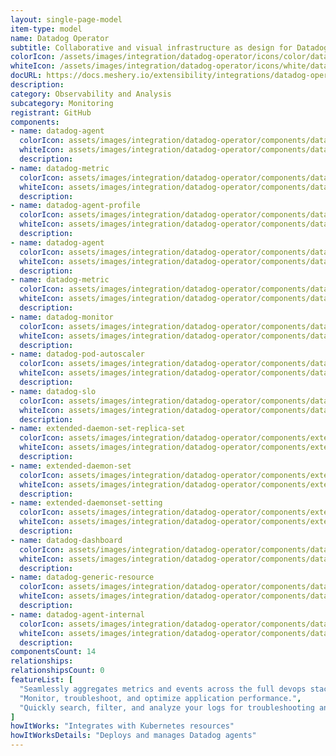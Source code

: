 ```yaml
---
layout: single-page-model
item-type: model
name: Datadog Operator
subtitle: Collaborative and visual infrastructure as design for Datadog Operator
colorIcon: /assets/images/integration/datadog-operator/icons/color/datadog-operator-color.svg
whiteIcon: /assets/images/integration/datadog-operator/icons/white/datadog-operator-white.svg
docURL: https://docs.meshery.io/extensibility/integrations/datadog-operator
description: 
category: Observability and Analysis
subcategory: Monitoring
registrant: GitHub
components: 
- name: datadog-agent
  colorIcon: assets/images/integration/datadog-operator/components/datadog-agent/icons/color/datadog-agent-color.svg
  whiteIcon: assets/images/integration/datadog-operator/components/datadog-agent/icons/white/datadog-agent-white.svg
  description: 
- name: datadog-metric
  colorIcon: assets/images/integration/datadog-operator/components/datadog-metric/icons/color/datadog-metric-color.svg
  whiteIcon: assets/images/integration/datadog-operator/components/datadog-metric/icons/white/datadog-metric-white.svg
  description: 
- name: datadog-agent-profile
  colorIcon: assets/images/integration/datadog-operator/components/datadog-agent-profile/icons/color/datadog-agent-profile-color.svg
  whiteIcon: assets/images/integration/datadog-operator/components/datadog-agent-profile/icons/white/datadog-agent-profile-white.svg
  description: 
- name: datadog-agent
  colorIcon: assets/images/integration/datadog-operator/components/datadog-agent/icons/color/datadog-agent-color.svg
  whiteIcon: assets/images/integration/datadog-operator/components/datadog-agent/icons/white/datadog-agent-white.svg
  description: 
- name: datadog-metric
  colorIcon: assets/images/integration/datadog-operator/components/datadog-metric/icons/color/datadog-metric-color.svg
  whiteIcon: assets/images/integration/datadog-operator/components/datadog-metric/icons/white/datadog-metric-white.svg
  description: 
- name: datadog-monitor
  colorIcon: assets/images/integration/datadog-operator/components/datadog-monitor/icons/color/datadog-monitor-color.svg
  whiteIcon: assets/images/integration/datadog-operator/components/datadog-monitor/icons/white/datadog-monitor-white.svg
  description: 
- name: datadog-pod-autoscaler
  colorIcon: assets/images/integration/datadog-operator/components/datadog-pod-autoscaler/icons/color/datadog-pod-autoscaler-color.svg
  whiteIcon: assets/images/integration/datadog-operator/components/datadog-pod-autoscaler/icons/white/datadog-pod-autoscaler-white.svg
  description: 
- name: datadog-slo
  colorIcon: assets/images/integration/datadog-operator/components/datadog-slo/icons/color/datadog-slo-color.svg
  whiteIcon: assets/images/integration/datadog-operator/components/datadog-slo/icons/white/datadog-slo-white.svg
  description: 
- name: extended-daemon-set-replica-set
  colorIcon: assets/images/integration/datadog-operator/components/extended-daemon-set-replica-set/icons/color/extended-daemon-set-replica-set-color.svg
  whiteIcon: assets/images/integration/datadog-operator/components/extended-daemon-set-replica-set/icons/white/extended-daemon-set-replica-set-white.svg
  description: 
- name: extended-daemon-set
  colorIcon: assets/images/integration/datadog-operator/components/extended-daemon-set/icons/color/extended-daemon-set-color.svg
  whiteIcon: assets/images/integration/datadog-operator/components/extended-daemon-set/icons/white/extended-daemon-set-white.svg
  description: 
- name: extended-daemonset-setting
  colorIcon: assets/images/integration/datadog-operator/components/extended-daemonset-setting/icons/color/extended-daemonset-setting-color.svg
  whiteIcon: assets/images/integration/datadog-operator/components/extended-daemonset-setting/icons/white/extended-daemonset-setting-white.svg
  description: 
- name: datadog-dashboard
  colorIcon: assets/images/integration/datadog-operator/components/datadog-dashboard/icons/color/datadog-dashboard-color.svg
  whiteIcon: assets/images/integration/datadog-operator/components/datadog-dashboard/icons/white/datadog-dashboard-white.svg
  description: 
- name: datadog-generic-resource
  colorIcon: assets/images/integration/datadog-operator/components/datadog-generic-resource/icons/color/datadog-generic-resource-color.svg
  whiteIcon: assets/images/integration/datadog-operator/components/datadog-generic-resource/icons/white/datadog-generic-resource-white.svg
  description: 
- name: datadog-agent-internal
  colorIcon: assets/images/integration/datadog-operator/components/datadog-agent-internal/icons/color/datadog-agent-internal-color.svg
  whiteIcon: assets/images/integration/datadog-operator/components/datadog-agent-internal/icons/white/datadog-agent-internal-white.svg
  description: 
componentsCount: 14
relationships: 
relationshipsCount: 0
featureList: [
  "Seamlessly aggregates metrics and events across the full devops stack.",
  "Monitor, troubleshoot, and optimize application performance.",
  "Quickly search, filter, and analyze your logs for troubleshooting and open-ended exploration of your data."
]
howItWorks: "Integrates with Kubernetes resources"
howItWorksDetails: "Deploys and manages Datadog agents"
---
```

